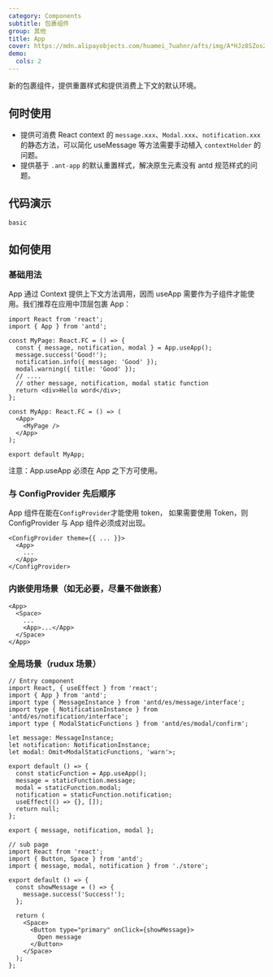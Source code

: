 ```yaml
---
category: Components
subtitle: 包裹组件
group: 其他
title: App
cover: https://mdn.alipayobjects.com/huamei_7uahnr/afts/img/A*HJz8SZos2wgAAAAAAAAAAAAADrJ8AQ/original
demo:
  cols: 2
---
```


新的包裹组件，提供重置样式和提供消费上下文的默认环境。

## 何时使用

- 提供可消费 React context 的 `message.xxx`、`Modal.xxx`、`notification.xxx` 的静态方法，可以简化 useMessage 等方法需要手动植入 `contextHolder` 的问题。
- 提供基于 `.ant-app` 的默认重置样式，解决原生元素没有 antd 规范样式的问题。

## 代码演示

<!-- prettier-ignore -->
<code src="./demo/basic.tsx">basic</code>

## 如何使用

### 基础用法

App 通过 Context 提供上下文方法调用，因而 useApp 需要作为子组件才能使用。我们推荐在应用中顶层包裹 App：

```tsx
import React from 'react';
import { App } from 'antd';

const MyPage: React.FC = () => {
  const { message, notification, modal } = App.useApp();
  message.success('Good!');
  notification.info({ message: 'Good' });
  modal.warning({ title: 'Good' });
  // ....
  // other message, notification, modal static function
  return <div>Hello word</div>;
};

const MyApp: React.FC = () => (
  <App>
    <MyPage />
  </App>
);

export default MyApp;
```

注意：App.useApp 必须在 App 之下方可使用。

### 与 ConfigProvider 先后顺序

App 组件在能在`ConfigProvider`才能使用 token， 如果需要使用 Token，则 ConfigProvider 与 App 组件必须成对出现。

```tsx
<ConfigProvider theme={{ ... }}>
  <App>
    ...
  </App>
</ConfigProvider>
```

### 内嵌使用场景（如无必要，尽量不做嵌套）

```tsx
<App>
  <Space>
    ...
    <App>...</App>
  </Space>
</App>
```

### 全局场景（rudux 场景）

```tsx
// Entry component
import React, { useEffect } from 'react';
import { App } from 'antd';
import type { MessageInstance } from 'antd/es/message/interface';
import type { NotificationInstance } from 'antd/es/notification/interface';
import type { ModalStaticFunctions } from 'antd/es/modal/confirm';

let message: MessageInstance;
let notification: NotificationInstance;
let modal: Omit<ModalStaticFunctions, 'warn'>;

export default () => {
  const staticFunction = App.useApp();
  message = staticFunction.message;
  modal = staticFunction.modal;
  notification = staticFunction.notification;
  useEffect(() => {}, []);
  return null;
};

export { message, notification, modal };
```

```tsx
// sub page
import React from 'react';
import { Button, Space } from 'antd';
import { message, modal, notification } from './store';

export default () => {
  const showMessage = () => {
    message.success('Success!');
  };

  return (
    <Space>
      <Button type="primary" onClick={showMessage}>
        Open message
      </Button>
    </Space>
  );
};
```
